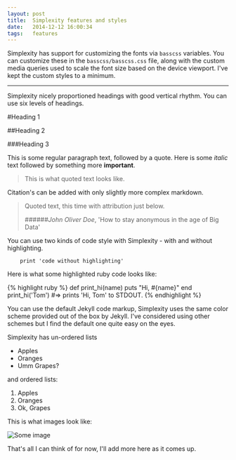 ```yaml
---
layout: post
title:  Simplexity features and styles
date:   2014-12-12 16:00:34
tags:   features
---
```

Simplexity has support for customizing the fonts via `basscss` variables. You can customize these in the `basscss/basscss.css`
file, along with the custom media queries used to scale the font size based on the device viewport. I've kept the custom
styles to a minimum.

----

Simplexity nicely proportioned headings with good vertical rhythm. You can use six levels of headings.

#Heading 1

##Heading 2

###Heading 3

This is some regular paragraph text, followed by a quote. Here is some *italic* text followed by something more
**important**.

> This is what quoted text looks like.

Citation's can be added with only slightly more complex markdown.

> Quoted text, this time with attribution just below.
>
> ######*John Oliver Doe*, 'How to stay anonymous in the age of Big Data'

You can use two kinds of code style with Simplexity - with and without highlighting.

        print 'code without highlighting'

Here is what some highlighted ruby code looks like:

{% highlight ruby %}
def print_hi(name)
  puts "Hi, #{name}"
end
print_hi('Tom')
#=> prints 'Hi, Tom' to STDOUT.
{% endhighlight %}

You can use the default Jekyll code markup, Simplexity uses the same color scheme provided out of the box by Jekyll. I've
considered using other schemes but I find the default one quite easy on the eyes.

Simplexity has un-ordered lists

- Apples
- Oranges
- Umm Grapes?

and ordered lists:

1. Apples
2. Oranges
3. Ok, Grapes

This is what images look like:

![Some image](http://www.placehold.it/350x150 "This is the image caption")

That's all I can think of for now, I'll add more here as it comes up.
